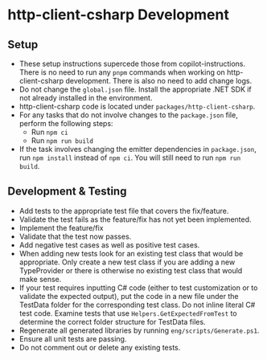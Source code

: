 # http-client-csharp Development

## Setup

- These setup instructions supercede those from copilot-instructions. There is no need to run any `pnpm` commands when working on http-client-csharp development. There is also no need to add change logs.
- Do not change the `global.json` file. Install the appropriate .NET SDK if not already installed in the environment.
- http-client-csharp code is located under `packages/http-client-csharp`.
- For any tasks that do not involve changes to the `package.json` file, perform the following steps:
  - Run `npm ci`
  - Run `npm run build`
- If the task involves changing the emitter dependencies in `package.json`, run `npm install` instead of `npm ci`. You will still need to run `npm run build`.

## Development & Testing

- Add tests to the appropriate test file that covers the fix/feature.
- Validate the test fails as the feature/fix has not yet been implemented.
- Implement the feature/fix
- Validate that the test now passes.
- Add negative test cases as well as positive test cases.
- When adding new tests look for an existing test class that would be appropriate. Only create a new test class if you are adding a new TypeProvider or there is otherwise no existing test class that would make sense.
- If your test requires inputting C# code (either to test customization or to validate the expected output), put the code in a new file under the TestData folder for the corresponding test class. Do not inline literal C# test code. Examine tests that use `Helpers.GetExpectedFromTest` to determine the correct folder structure for TestData files.
- Regenerate all generated libraries by running `eng/scripts/Generate.ps1`.
- Ensure all unit tests are passing.
- Do not comment out or delete any existing tests.
